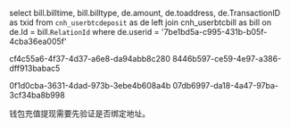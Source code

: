 select bill.billtime, bill.billtype, de.amount, de.toaddress, de.TransactionID as txid from `cnh_userbtcdeposit` as de
left join cnh_userbtcbill as bill 
on de.Id = bill.`RelationId`
where de.userid = '7be1bd5a-c995-431b-b05f-4cba36ea005f'

cf4c55a6-4f37-4d37-a6e8-da94abb8c280
8446b597-ce59-4e97-a386-dff913babac5

0f1d0cba-3631-4dad-973b-3ebe4b608a4b
07db6997-da18-4a47-97ba-3cf34ba8b998



钱包充值提现需要先验证是否绑定地址。 